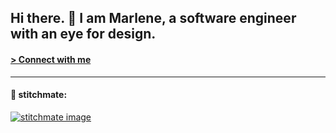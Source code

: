## Hi there. 👋 I am Marlene, a software engineer with an eye for design.

#### [> Connect with me](https://www.linkedin.com/in/marlene-goedecke/)

<hr>

#### 🔭 stitchmate:

[![stitchmate image](./images/stitchmate_01.png)](https://github.com/marlenegoed/stitchmate)
